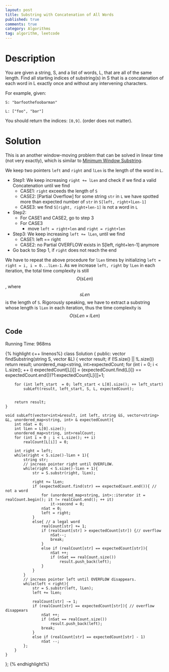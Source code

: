 ```yaml
---
layout: post
title: Substring with Concatenation of All Words
published: true
comments: true
category: Algorithms
tag: algorithm, leetcode
---
```




# Description

You are given a string, S, and a list of words, L, that are all of the same length. Find all starting indices of substring(s) in S that is a concatenation of each word in L exactly once and without any intervening characters.

For example, given:

``S: "barfoothefoobarman"``

``L: ["foo", "bar"]``

You should return the indices: ``[0,9]``.
(order does not matter).

# Solution

This is an another window-moving problem that can be solved in linear time (not very exactly), which is similar to [Minimum Window Substring]({{site.baseurl}}/algorithms/Minimum-Window-Substring/).

We keep two pointers ``left`` and ``right`` and ``lLen`` is the length of the word in ``L``.

- Step1: We keep increasing ``right += lLen`` and check if we find a valid Concatenation until we find
    - CASE1: ``right`` exceeds the length of ``S``
    - CASE2: [Partial Overflow] for some string ``str`` in ``L`` we have spotted more than expected number of ``str`` in ``S[left, right+lLen-1]``
    - CASE3: we find ``S[right, right+len-1]`` is not a word in ``L``
- Step2: 
    - For CASE1 and CASE2, go to step 3
    - For CASE3
        - move ``left = right+len`` and  ``right = right+len``
- Step3: We keep increasing ``left += lLen``, until we find
    - CASE1: left == right
    - CASE2: no Partial OVERFLOW exists in S[left, right+len-1] anymore
- Go back to Step 1, if ``right`` does not reach the end

We have to repeat the above procedure for ``lLen`` times by initializing ``left = right = i, i = 0...lLen-1``. As we increase ``left, right`` by ``lLen`` in each iteration, the total time complexity is still $$O(sLen)$$, where $$sLen$$ is the length of ``S``. Rigorously speaking, we have to extract a substring whose length is ``lLen`` in each iteration, thus the time complexity is $$O(sLen \times lLen)$$


## Code

Running Time: 968ms

{% highlight c++ linenos%}
class Solution {
public:
    vector<int> findSubstring(string S, vector<string> &L) {
        vector<int> result;
        if (!S.size() || !L.size())
            return result;
        unordered_map<string, int>expectedCount;
        for (int i  = 0; i < L.size(); ++ i)
            expectedCount[L[i]] = (expectedCount.find(L[i]) == expectedCount.end())?1:expectedCount[L[i]]+1;    
                
        for (int left_start  = 0; left_start < L[0].size(); ++ left_start)
            subLeft(result, left_start, S, L, expectedCount);
        
                
        return result;
    }

    void subLeft(vector<int>&result, int left, string &S, vector<string> &L, unordered_map<string, int> & expectedCount){
        int nSat = 0;
        int lLen = L[0].size();
        unordered_map<string, int>realCount;
        for (int i = 0 ; i < L.size(); ++ i)
            realCount[L[i]] = 0;
        
        int right = left;
        while(right < S.size()-lLen + 1){
            string str;
            // increas pointer right until OVERFLOW.
            while(right < S.size()-lLen + 1){            
                str = S.substr(right, lLen);
                
                right += lLen;
                if (expectedCount.find(str) == expectedCount.end()){ // not a word
                    for (unordered_map<string, int>::iterator it = realCount.begin(); it != realCount.end(); ++ it)
                        it->second = 0;                    
                    nSat = 0;                    
                    left = right;
                }
                else{ // a legal word
                    realCount[str] += 1;
                    if (realCount[str] > expectedCount[str]) {// overflow
                        nSat--;
                        break;
                    }
                    else if (realCount[str] == expectedCount[str]){                     
                        nSat ++;                     
                        if (nSat == realCount.size())
                            result.push_back(left);                        
                    }                    
                }                                               
            }
            // increas pointer left until OVERFLOW disappears.
            while(left < right){
                str = S.substr(left, lLen);                
                left += lLen; 

                realCount[str] -= 1;
                if (realCount[str] == expectedCount[str]){ // overflow disappears
                    nSat ++;
                    if (nSat == realCount.size())
                        result.push_back(left);
                    break;
                }
                else if (realCount[str] == expectedCount[str] - 1)
                    nSat --;                                
            };
        }
    }
};
{% endhighlight%}